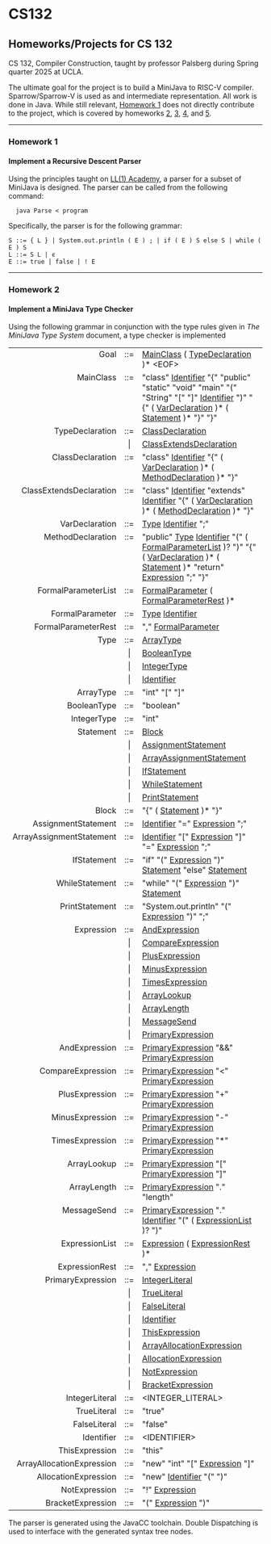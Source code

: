 # CS132
## Homeworks/Projects for CS 132

CS 132, Compiler Construction, taught by professor Palsberg during Spring quarter 2025 at UCLA.

The ultimate goal for the project is to build a MiniJava to RISC-V compiler. Sparrow/Sparrow-V is used as and 
intermediate representation. All work is done in Java.
While still relevant, [Homework 1](#homework-1) does not directly contribute to the project, which is covered by homeworks 
[2](#homework-2), [3](), [4](), and [5]().

---

### Homework 1
#### Implement a Recursive Descent Parser

Using the principles taught on [LL(1) Academy](http://ll1academy.cs.ucla.edu/), a parser for a subset of MiniJava is 
designed. The parser can be called from the following command:

```shell
  java Parse < program
```

Specifically, the parser is for the following grammar:
```
S ::= { L } | System.out.println ( E ) ; | if ( E ) S else S | while ( E ) S
L ::= S L | ϵ
E ::= true | false | ! E
```
---
### Homework 2
#### Implement a MiniJava Type Checker

Using the following grammar in conjunction with the type rules given in 
*The MiniJava Type System* document, a type checker is implemented

<TABLE>
<TR>
<TD ALIGN=RIGHT VALIGN=BASELINE><A NAME="prod1">Goal</A></TD>
<TD ALIGN=CENTER VALIGN=BASELINE>::=</TD>
<TD ALIGN=LEFT VALIGN=BASELINE><A HREF="#prod2">MainClass</A> ( <A HREF="#prod3">TypeDeclaration</A> )* &lt;EOF&gt;</TD>
</TR>
<TR>
<TD ALIGN=RIGHT VALIGN=BASELINE><A NAME="prod2">MainClass</A></TD>
<TD ALIGN=CENTER VALIGN=BASELINE>::=</TD>
<TD ALIGN=LEFT VALIGN=BASELINE>"class" <A HREF="#prod4">Identifier</A> "{" "public" "static" "void" "main" "(" "String" "[" "]" <A HREF="#prod4">Identifier</A> ")" "{" ( <A HREF="#prod5">VarDeclaration</A> )* ( <A HREF="#prod6">Statement</A> )* "}" "}"</TD>
</TR>
<TR>
<TD ALIGN=RIGHT VALIGN=BASELINE><A NAME="prod3">TypeDeclaration</A></TD>
<TD ALIGN=CENTER VALIGN=BASELINE>::=</TD>
<TD ALIGN=LEFT VALIGN=BASELINE><A HREF="#prod7">ClassDeclaration</A></TD>
</TR>
<TR>
<TD ALIGN=RIGHT VALIGN=BASELINE></TD>
<TD ALIGN=CENTER VALIGN=BASELINE>|</TD>
<TD ALIGN=LEFT VALIGN=BASELINE><A HREF="#prod8">ClassExtendsDeclaration</A></TD>
</TR>
<TR>
<TD ALIGN=RIGHT VALIGN=BASELINE><A NAME="prod7">ClassDeclaration</A></TD>
<TD ALIGN=CENTER VALIGN=BASELINE>::=</TD>
<TD ALIGN=LEFT VALIGN=BASELINE>"class" <A HREF="#prod4">Identifier</A> "{" ( <A HREF="#prod5">VarDeclaration</A> )* ( <A HREF="#prod9">MethodDeclaration</A> )* "}"</TD>
</TR>
<TR>
<TD ALIGN=RIGHT VALIGN=BASELINE><A NAME="prod8">ClassExtendsDeclaration</A></TD>
<TD ALIGN=CENTER VALIGN=BASELINE>::=</TD>
<TD ALIGN=LEFT VALIGN=BASELINE>"class" <A HREF="#prod4">Identifier</A> "extends" <A HREF="#prod4">Identifier</A> "{" ( <A HREF="#prod5">VarDeclaration</A> )* ( <A HREF="#prod9">MethodDeclaration</A> )* "}"</TD>
</TR>
<TR>
<TD ALIGN=RIGHT VALIGN=BASELINE><A NAME="prod5">VarDeclaration</A></TD>
<TD ALIGN=CENTER VALIGN=BASELINE>::=</TD>
<TD ALIGN=LEFT VALIGN=BASELINE><A HREF="#prod10">Type</A> <A HREF="#prod4">Identifier</A> ";"</TD>
</TR>
<TR>
<TD ALIGN=RIGHT VALIGN=BASELINE><A NAME="prod9">MethodDeclaration</A></TD>
<TD ALIGN=CENTER VALIGN=BASELINE>::=</TD>
<TD ALIGN=LEFT VALIGN=BASELINE>"public" <A HREF="#prod10">Type</A> <A HREF="#prod4">Identifier</A> "(" ( <A HREF="#prod11">FormalParameterList</A> )? ")" "{" ( <A HREF="#prod5">VarDeclaration</A> )* ( <A HREF="#prod6">Statement</A> )* "return" <A HREF="#prod12">Expression</A> ";" "}"</TD>
</TR>
<TR>
<TD ALIGN=RIGHT VALIGN=BASELINE><A NAME="prod11">FormalParameterList</A></TD>
<TD ALIGN=CENTER VALIGN=BASELINE>::=</TD>
<TD ALIGN=LEFT VALIGN=BASELINE><A HREF="#prod13">FormalParameter</A> ( <A HREF="#prod14">FormalParameterRest</A> )*</TD>
</TR>
<TR>
<TD ALIGN=RIGHT VALIGN=BASELINE><A NAME="prod13">FormalParameter</A></TD>
<TD ALIGN=CENTER VALIGN=BASELINE>::=</TD>
<TD ALIGN=LEFT VALIGN=BASELINE><A HREF="#prod10">Type</A> <A HREF="#prod4">Identifier</A></TD>
</TR>
<TR>
<TD ALIGN=RIGHT VALIGN=BASELINE><A NAME="prod14">FormalParameterRest</A></TD>
<TD ALIGN=CENTER VALIGN=BASELINE>::=</TD>
<TD ALIGN=LEFT VALIGN=BASELINE>"," <A HREF="#prod13">FormalParameter</A></TD>
</TR>
<TR>
<TD ALIGN=RIGHT VALIGN=BASELINE><A NAME="prod10">Type</A></TD>
<TD ALIGN=CENTER VALIGN=BASELINE>::=</TD>
<TD ALIGN=LEFT VALIGN=BASELINE><A HREF="#prod15">ArrayType</A></TD>
</TR>
<TR>
<TD ALIGN=RIGHT VALIGN=BASELINE></TD>
<TD ALIGN=CENTER VALIGN=BASELINE>|</TD>
<TD ALIGN=LEFT VALIGN=BASELINE><A HREF="#prod16">BooleanType</A></TD>
</TR>
<TR>
<TD ALIGN=RIGHT VALIGN=BASELINE></TD>
<TD ALIGN=CENTER VALIGN=BASELINE>|</TD>
<TD ALIGN=LEFT VALIGN=BASELINE><A HREF="#prod17">IntegerType</A></TD>
</TR>
<TR>
<TD ALIGN=RIGHT VALIGN=BASELINE></TD>
<TD ALIGN=CENTER VALIGN=BASELINE>|</TD>
<TD ALIGN=LEFT VALIGN=BASELINE><A HREF="#prod4">Identifier</A></TD>
</TR>
<TR>
<TD ALIGN=RIGHT VALIGN=BASELINE><A NAME="prod15">ArrayType</A></TD>
<TD ALIGN=CENTER VALIGN=BASELINE>::=</TD>
<TD ALIGN=LEFT VALIGN=BASELINE>"int" "[" "]"</TD>
</TR>
<TR>
<TD ALIGN=RIGHT VALIGN=BASELINE><A NAME="prod16">BooleanType</A></TD>
<TD ALIGN=CENTER VALIGN=BASELINE>::=</TD>
<TD ALIGN=LEFT VALIGN=BASELINE>"boolean"</TD>
</TR>
<TR>
<TD ALIGN=RIGHT VALIGN=BASELINE><A NAME="prod17">IntegerType</A></TD>
<TD ALIGN=CENTER VALIGN=BASELINE>::=</TD>
<TD ALIGN=LEFT VALIGN=BASELINE>"int"</TD>
</TR>
<TR>
<TD ALIGN=RIGHT VALIGN=BASELINE><A NAME="prod6">Statement</A></TD>
<TD ALIGN=CENTER VALIGN=BASELINE>::=</TD>
<TD ALIGN=LEFT VALIGN=BASELINE><A HREF="#prod18">Block</A></TD>
</TR>
<TR>
<TD ALIGN=RIGHT VALIGN=BASELINE></TD>
<TD ALIGN=CENTER VALIGN=BASELINE>|</TD>
<TD ALIGN=LEFT VALIGN=BASELINE><A HREF="#prod19">AssignmentStatement</A></TD>
</TR>
<TR>
<TD ALIGN=RIGHT VALIGN=BASELINE></TD>
<TD ALIGN=CENTER VALIGN=BASELINE>|</TD>
<TD ALIGN=LEFT VALIGN=BASELINE><A HREF="#prod20">ArrayAssignmentStatement</A></TD>
</TR>
<TR>
<TD ALIGN=RIGHT VALIGN=BASELINE></TD>
<TD ALIGN=CENTER VALIGN=BASELINE>|</TD>
<TD ALIGN=LEFT VALIGN=BASELINE><A HREF="#prod21">IfStatement</A></TD>
</TR>
<TR>
<TD ALIGN=RIGHT VALIGN=BASELINE></TD>
<TD ALIGN=CENTER VALIGN=BASELINE>|</TD>
<TD ALIGN=LEFT VALIGN=BASELINE><A HREF="#prod22">WhileStatement</A></TD>
</TR>
<TR>
<TD ALIGN=RIGHT VALIGN=BASELINE></TD>
<TD ALIGN=CENTER VALIGN=BASELINE>|</TD>
<TD ALIGN=LEFT VALIGN=BASELINE><A HREF="#prod23">PrintStatement</A></TD>
</TR>
<TR>
<TD ALIGN=RIGHT VALIGN=BASELINE><A NAME="prod18">Block</A></TD>
<TD ALIGN=CENTER VALIGN=BASELINE>::=</TD>
<TD ALIGN=LEFT VALIGN=BASELINE>"{" ( <A HREF="#prod6">Statement</A> )* "}"</TD>
</TR>
<TR>
<TD ALIGN=RIGHT VALIGN=BASELINE><A NAME="prod19">AssignmentStatement</A></TD>
<TD ALIGN=CENTER VALIGN=BASELINE>::=</TD>
<TD ALIGN=LEFT VALIGN=BASELINE><A HREF="#prod4">Identifier</A> "=" <A HREF="#prod12">Expression</A> ";"</TD>
</TR>
<TR>
<TD ALIGN=RIGHT VALIGN=BASELINE><A NAME="prod20">ArrayAssignmentStatement</A></TD>
<TD ALIGN=CENTER VALIGN=BASELINE>::=</TD>
<TD ALIGN=LEFT VALIGN=BASELINE><A HREF="#prod4">Identifier</A> "[" <A HREF="#prod12">Expression</A> "]" "=" <A HREF="#prod12">Expression</A> ";"</TD>
</TR>
<TR>
<TD ALIGN=RIGHT VALIGN=BASELINE><A NAME="prod21">IfStatement</A></TD>
<TD ALIGN=CENTER VALIGN=BASELINE>::=</TD>
<TD ALIGN=LEFT VALIGN=BASELINE>"if" "(" <A HREF="#prod12">Expression</A> ")" <A HREF="#prod6">Statement</A> "else" <A HREF="#prod6">Statement</A></TD>
</TR>
<TR>
<TD ALIGN=RIGHT VALIGN=BASELINE><A NAME="prod22">WhileStatement</A></TD>
<TD ALIGN=CENTER VALIGN=BASELINE>::=</TD>
<TD ALIGN=LEFT VALIGN=BASELINE>"while" "(" <A HREF="#prod12">Expression</A> ")" <A HREF="#prod6">Statement</A></TD>
</TR>
<TR>
<TD ALIGN=RIGHT VALIGN=BASELINE><A NAME="prod23">PrintStatement</A></TD>
<TD ALIGN=CENTER VALIGN=BASELINE>::=</TD>
<TD ALIGN=LEFT VALIGN=BASELINE>"System.out.println" "(" <A HREF="#prod12">Expression</A> ")" ";"</TD>
</TR>
<TR>
<TD ALIGN=RIGHT VALIGN=BASELINE><A NAME="prod12">Expression</A></TD>
<TD ALIGN=CENTER VALIGN=BASELINE>::=</TD>
<TD ALIGN=LEFT VALIGN=BASELINE><A HREF="#prod24">AndExpression</A></TD>
</TR>
<TR>
<TD ALIGN=RIGHT VALIGN=BASELINE></TD>
<TD ALIGN=CENTER VALIGN=BASELINE>|</TD>
<TD ALIGN=LEFT VALIGN=BASELINE><A HREF="#prod25">CompareExpression</A></TD>
</TR>
<TR>
<TD ALIGN=RIGHT VALIGN=BASELINE></TD>
<TD ALIGN=CENTER VALIGN=BASELINE>|</TD>
<TD ALIGN=LEFT VALIGN=BASELINE><A HREF="#prod26">PlusExpression</A></TD>
</TR>
<TR>
<TD ALIGN=RIGHT VALIGN=BASELINE></TD>
<TD ALIGN=CENTER VALIGN=BASELINE>|</TD>
<TD ALIGN=LEFT VALIGN=BASELINE><A HREF="#prod27">MinusExpression</A></TD>
</TR>
<TR>
<TD ALIGN=RIGHT VALIGN=BASELINE></TD>
<TD ALIGN=CENTER VALIGN=BASELINE>|</TD>
<TD ALIGN=LEFT VALIGN=BASELINE><A HREF="#prod28">TimesExpression</A></TD>
</TR>
<TR>
<TD ALIGN=RIGHT VALIGN=BASELINE></TD>
<TD ALIGN=CENTER VALIGN=BASELINE>|</TD>
<TD ALIGN=LEFT VALIGN=BASELINE><A HREF="#prod29">ArrayLookup</A></TD>
</TR>
<TR>
<TD ALIGN=RIGHT VALIGN=BASELINE></TD>
<TD ALIGN=CENTER VALIGN=BASELINE>|</TD>
<TD ALIGN=LEFT VALIGN=BASELINE><A HREF="#prod30">ArrayLength</A></TD>
</TR>
<TR>
<TD ALIGN=RIGHT VALIGN=BASELINE></TD>
<TD ALIGN=CENTER VALIGN=BASELINE>|</TD>
<TD ALIGN=LEFT VALIGN=BASELINE><A HREF="#prod31">MessageSend</A></TD>
</TR>
<TR>
<TD ALIGN=RIGHT VALIGN=BASELINE></TD>
<TD ALIGN=CENTER VALIGN=BASELINE>|</TD>
<TD ALIGN=LEFT VALIGN=BASELINE><A HREF="#prod32">PrimaryExpression</A></TD>
</TR>
<TR>
<TD ALIGN=RIGHT VALIGN=BASELINE><A NAME="prod24">AndExpression</A></TD>
<TD ALIGN=CENTER VALIGN=BASELINE>::=</TD>
<TD ALIGN=LEFT VALIGN=BASELINE><A HREF="#prod32">PrimaryExpression</A> "&amp;&amp;" <A HREF="#prod32">PrimaryExpression</A></TD>
</TR>
<TR>
<TD ALIGN=RIGHT VALIGN=BASELINE><A NAME="prod25">CompareExpression</A></TD>
<TD ALIGN=CENTER VALIGN=BASELINE>::=</TD>
<TD ALIGN=LEFT VALIGN=BASELINE><A HREF="#prod32">PrimaryExpression</A> "&lt;" <A HREF="#prod32">PrimaryExpression</A></TD>
</TR>
<TR>
<TD ALIGN=RIGHT VALIGN=BASELINE><A NAME="prod26">PlusExpression</A></TD>
<TD ALIGN=CENTER VALIGN=BASELINE>::=</TD>
<TD ALIGN=LEFT VALIGN=BASELINE><A HREF="#prod32">PrimaryExpression</A> "+" <A HREF="#prod32">PrimaryExpression</A></TD>
</TR>
<TR>
<TD ALIGN=RIGHT VALIGN=BASELINE><A NAME="prod27">MinusExpression</A></TD>
<TD ALIGN=CENTER VALIGN=BASELINE>::=</TD>
<TD ALIGN=LEFT VALIGN=BASELINE><A HREF="#prod32">PrimaryExpression</A> "-" <A HREF="#prod32">PrimaryExpression</A></TD>
</TR>
<TR>
<TD ALIGN=RIGHT VALIGN=BASELINE><A NAME="prod28">TimesExpression</A></TD>
<TD ALIGN=CENTER VALIGN=BASELINE>::=</TD>
<TD ALIGN=LEFT VALIGN=BASELINE><A HREF="#prod32">PrimaryExpression</A> "*" <A HREF="#prod32">PrimaryExpression</A></TD>
</TR>
<TR>
<TD ALIGN=RIGHT VALIGN=BASELINE><A NAME="prod29">ArrayLookup</A></TD>
<TD ALIGN=CENTER VALIGN=BASELINE>::=</TD>
<TD ALIGN=LEFT VALIGN=BASELINE><A HREF="#prod32">PrimaryExpression</A> "[" <A HREF="#prod32">PrimaryExpression</A> "]"</TD>
</TR>
<TR>
<TD ALIGN=RIGHT VALIGN=BASELINE><A NAME="prod30">ArrayLength</A></TD>
<TD ALIGN=CENTER VALIGN=BASELINE>::=</TD>
<TD ALIGN=LEFT VALIGN=BASELINE><A HREF="#prod32">PrimaryExpression</A> "." "length"</TD>
</TR>
<TR>
<TD ALIGN=RIGHT VALIGN=BASELINE><A NAME="prod31">MessageSend</A></TD>
<TD ALIGN=CENTER VALIGN=BASELINE>::=</TD>
<TD ALIGN=LEFT VALIGN=BASELINE><A HREF="#prod32">PrimaryExpression</A> "." <A HREF="#prod4">Identifier</A> "(" ( <A HREF="#prod33">ExpressionList</A> )? ")"</TD>
</TR>
<TR>
<TD ALIGN=RIGHT VALIGN=BASELINE><A NAME="prod33">ExpressionList</A></TD>
<TD ALIGN=CENTER VALIGN=BASELINE>::=</TD>
<TD ALIGN=LEFT VALIGN=BASELINE><A HREF="#prod12">Expression</A> ( <A HREF="#prod34">ExpressionRest</A> )*</TD>
</TR>
<TR>
<TD ALIGN=RIGHT VALIGN=BASELINE><A NAME="prod34">ExpressionRest</A></TD>
<TD ALIGN=CENTER VALIGN=BASELINE>::=</TD>
<TD ALIGN=LEFT VALIGN=BASELINE>"," <A HREF="#prod12">Expression</A></TD>
</TR>
<TR>
<TD ALIGN=RIGHT VALIGN=BASELINE><A NAME="prod32">PrimaryExpression</A></TD>
<TD ALIGN=CENTER VALIGN=BASELINE>::=</TD>
<TD ALIGN=LEFT VALIGN=BASELINE><A HREF="#prod35">IntegerLiteral</A></TD>
</TR>
<TR>
<TD ALIGN=RIGHT VALIGN=BASELINE></TD>
<TD ALIGN=CENTER VALIGN=BASELINE>|</TD>
<TD ALIGN=LEFT VALIGN=BASELINE><A HREF="#prod36">TrueLiteral</A></TD>
</TR>
<TR>
<TD ALIGN=RIGHT VALIGN=BASELINE></TD>
<TD ALIGN=CENTER VALIGN=BASELINE>|</TD>
<TD ALIGN=LEFT VALIGN=BASELINE><A HREF="#prod37">FalseLiteral</A></TD>
</TR>
<TR>
<TD ALIGN=RIGHT VALIGN=BASELINE></TD>
<TD ALIGN=CENTER VALIGN=BASELINE>|</TD>
<TD ALIGN=LEFT VALIGN=BASELINE><A HREF="#prod4">Identifier</A></TD>
</TR>
<TR>
<TD ALIGN=RIGHT VALIGN=BASELINE></TD>
<TD ALIGN=CENTER VALIGN=BASELINE>|</TD>
<TD ALIGN=LEFT VALIGN=BASELINE><A HREF="#prod38">ThisExpression</A></TD>
</TR>
<TR>
<TD ALIGN=RIGHT VALIGN=BASELINE></TD>
<TD ALIGN=CENTER VALIGN=BASELINE>|</TD>
<TD ALIGN=LEFT VALIGN=BASELINE><A HREF="#prod39">ArrayAllocationExpression</A></TD>
</TR>
<TR>
<TD ALIGN=RIGHT VALIGN=BASELINE></TD>
<TD ALIGN=CENTER VALIGN=BASELINE>|</TD>
<TD ALIGN=LEFT VALIGN=BASELINE><A HREF="#prod40">AllocationExpression</A></TD>
</TR>
<TR>
<TD ALIGN=RIGHT VALIGN=BASELINE></TD>
<TD ALIGN=CENTER VALIGN=BASELINE>|</TD>
<TD ALIGN=LEFT VALIGN=BASELINE><A HREF="#prod41">NotExpression</A></TD>
</TR>
<TR>
<TD ALIGN=RIGHT VALIGN=BASELINE></TD>
<TD ALIGN=CENTER VALIGN=BASELINE>|</TD>
<TD ALIGN=LEFT VALIGN=BASELINE><A HREF="#prod42">BracketExpression</A></TD>
</TR>
<TR>
<TD ALIGN=RIGHT VALIGN=BASELINE><A NAME="prod35">IntegerLiteral</A></TD>
<TD ALIGN=CENTER VALIGN=BASELINE>::=</TD>
<TD ALIGN=LEFT VALIGN=BASELINE>&lt;INTEGER_LITERAL&gt;</TD>
</TR>
<TR>
<TD ALIGN=RIGHT VALIGN=BASELINE><A NAME="prod36">TrueLiteral</A></TD>
<TD ALIGN=CENTER VALIGN=BASELINE>::=</TD>
<TD ALIGN=LEFT VALIGN=BASELINE>"true"</TD>
</TR>
<TR>
<TD ALIGN=RIGHT VALIGN=BASELINE><A NAME="prod37">FalseLiteral</A></TD>
<TD ALIGN=CENTER VALIGN=BASELINE>::=</TD>
<TD ALIGN=LEFT VALIGN=BASELINE>"false"</TD>
</TR>
<TR>
<TD ALIGN=RIGHT VALIGN=BASELINE><A NAME="prod4">Identifier</A></TD>
<TD ALIGN=CENTER VALIGN=BASELINE>::=</TD>
<TD ALIGN=LEFT VALIGN=BASELINE>&lt;IDENTIFIER&gt;</TD>
</TR>
<TR>
<TD ALIGN=RIGHT VALIGN=BASELINE><A NAME="prod38">ThisExpression</A></TD>
<TD ALIGN=CENTER VALIGN=BASELINE>::=</TD>
<TD ALIGN=LEFT VALIGN=BASELINE>"this"</TD>
</TR>
<TR>
<TD ALIGN=RIGHT VALIGN=BASELINE><A NAME="prod39">ArrayAllocationExpression</A></TD>
<TD ALIGN=CENTER VALIGN=BASELINE>::=</TD>
<TD ALIGN=LEFT VALIGN=BASELINE>"new" "int" "[" <A HREF="#prod12">Expression</A> "]"</TD>
</TR>
<TR>
<TD ALIGN=RIGHT VALIGN=BASELINE><A NAME="prod40">AllocationExpression</A></TD>
<TD ALIGN=CENTER VALIGN=BASELINE>::=</TD>
<TD ALIGN=LEFT VALIGN=BASELINE>"new" <A HREF="#prod4">Identifier</A> "(" ")"</TD>
</TR>
<TR>
<TD ALIGN=RIGHT VALIGN=BASELINE><A NAME="prod41">NotExpression</A></TD>
<TD ALIGN=CENTER VALIGN=BASELINE>::=</TD>
<TD ALIGN=LEFT VALIGN=BASELINE>"!" <A HREF="#prod12">Expression</A></TD>
</TR>
<TR>
<TD ALIGN=RIGHT VALIGN=BASELINE><A NAME="prod42">BracketExpression</A></TD>
<TD ALIGN=CENTER VALIGN=BASELINE>::=</TD>
<TD ALIGN=LEFT VALIGN=BASELINE>"(" <A HREF="#prod12">Expression</A> ")"</TD>
</TR>
</TABLE>

The parser is generated using the JavaCC toolchain. Double Dispatching is used to interface
with the generated syntax tree nodes. 